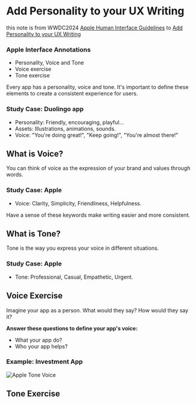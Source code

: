 # Add Personality to your UX Writing

this note is from WWDC2024 [Apple Human Interface Guidelines](https://developer.apple.com/design/) to [Add Personality to your UX Writing](https://developer.apple.com/videos/play/wwdc2024/10140/)

### Apple Interface Annotations

- Personality, Voice and Tone
- Voice exercise
- Tone exercise

Every app has a personality, voice and tone. It's important to define these elements to create a consistent experience for users.

### Study Case: Duolingo app

- Personality: Friendly, encouraging, playful...
- Assets: Illustrations, animations, sounds.
- Voice: "You're doing great!", "Keep going!", "You're almost there!"

## What is Voice?

You can think of voice as the expression of your brand and values through words.

### Study Case: Apple

- Voice: Clarity, Simplicity, Friendliness, Helpfulness.

Have a sense of these keywords make writing easier and more consistent.

## What is Tone?

Tone is the way you express your voice in different situations.

### Study Case: Apple

- Tone: Professional, Casual, Empathetic, Urgent.

## Voice Exercise

Imagine your app as a person. What would they say? How would they say it?

**Answer these questions to define your app's voice:**

- What your app do?
- Who your app helps?

### Example: Investment App

![Apple Tone Voice](/apple-tone-voice.png)

## Tone Exercise
